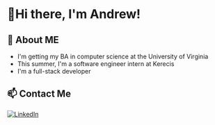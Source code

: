 # 👋Hi there, I'm Andrew!

## 💬 About ME
- I'm getting my BA in computer science at the University of Virginia
- This summer, I'm a software engineer intern at Kerecis
- I'm a full-stack developer
<!--
## 🌱 Skills
![Alt Text](image_url)
-->
## 📫 Contact Me
[![LinkedIn](https://img.shields.io/badge/LinkedIn-0077B5?style=for-the-badge&logo=linkedin&logoColor=white)](https://www.linkedin.com/in/andrewjliu/)


  
